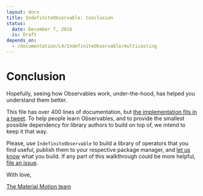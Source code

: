 ```yaml
---
layout: docs
title: IndefiniteObservable: Conclusion
status:
  date: December 7, 2016
  is: Draft
depends_on:
  - /documentation/L4/IndefiniteObservable/multicasting
---
```


# Conclusion

Hopefully, seeing how Observables work, under-the-hood, has helped you
understand them better.

This file has over 400 lines of documentation, but [the implementation fits
in a tweet](https://twitter.com/material_motion/status/804855074988003328).
To help people learn Observables, and to provide the smallest possible
dependency for library authors to build on top of, we intend to keep it that
way.

Please, use `IndefiniteObservable` to build a library of operators that you
find useful, publish them to your respective package manager, and [let us know](https://discord.gg/ZJyGXza)
what you build. If any part of this walkthrough could be more helpful,
[file an issue](https://github.com/material-motion/material-motion/issues/new?title=IndefiniteObservable%20tutorial:).

With love,

[The Material Motion team](https://material-motion.github.io/material-motion/team/community/governance#core-contributors)
